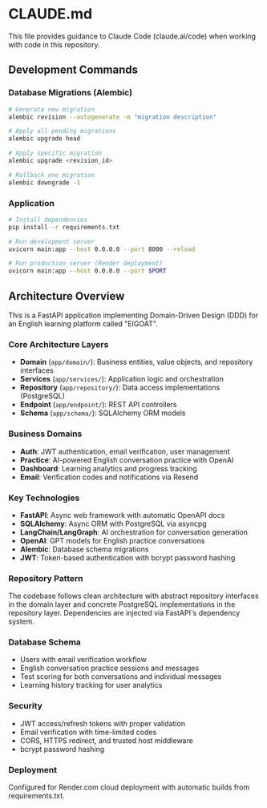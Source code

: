 # CLAUDE.md

This file provides guidance to Claude Code (claude.ai/code) when working with code in this repository.

## Development Commands

### Database Migrations (Alembic)
```bash
# Generate new migration
alembic revision --autogenerate -m "migration description"

# Apply all pending migrations
alembic upgrade head

# Apply specific migration
alembic upgrade <revision_id>

# Rollback one migration
alembic downgrade -1
```

### Application
```bash
# Install dependencies
pip install -r requirements.txt

# Run development server
uvicorn main:app --host 0.0.0.0 --port 8000 --reload

# Run production server (Render deployment)
uvicorn main:app --host 0.0.0.0 --port $PORT
```

## Architecture Overview

This is a FastAPI application implementing Domain-Driven Design (DDD) for an English learning platform called "EIGOAT".

### Core Architecture Layers
- **Domain** (`app/domain/`): Business entities, value objects, and repository interfaces
- **Services** (`app/services/`): Application logic and orchestration
- **Repository** (`app/repository/`): Data access implementations (PostgreSQL)
- **Endpoint** (`app/endpoint/`): REST API controllers
- **Schema** (`app/schema/`): SQLAlchemy ORM models

### Business Domains
- **Auth**: JWT authentication, email verification, user management
- **Practice**: AI-powered English conversation practice with OpenAI
- **Dashboard**: Learning analytics and progress tracking
- **Email**: Verification codes and notifications via Resend

### Key Technologies
- **FastAPI**: Async web framework with automatic OpenAPI docs
- **SQLAlchemy**: Async ORM with PostgreSQL via asyncpg
- **LangChain/LangGraph**: AI orchestration for conversation generation
- **OpenAI**: GPT models for English practice conversations
- **Alembic**: Database schema migrations
- **JWT**: Token-based authentication with bcrypt password hashing

### Repository Pattern
The codebase follows clean architecture with abstract repository interfaces in the domain layer and concrete PostgreSQL implementations in the repository layer. Dependencies are injected via FastAPI's dependency system.

### Database Schema
- Users with email verification workflow
- English conversation practice sessions and messages
- Test scoring for both conversations and individual messages
- Learning history tracking for user analytics

### Security
- JWT access/refresh tokens with proper validation
- Email verification with time-limited codes
- CORS, HTTPS redirect, and trusted host middleware
- bcrypt password hashing

### Deployment
Configured for Render.com cloud deployment with automatic builds from requirements.txt.